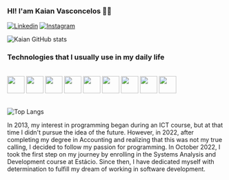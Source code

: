 ### HI! I'am Kaian Vasconcelos 👋😁

[![Linkedin](https://img.shields.io/badge/LinkedIn-0077B5?style=for-the-badge&logo=linkedin&logoColor=white)](https://www.linkedin.com/in/kaian-vasconcelos-45b3a9140/) 
[![Instagram](https://img.shields.io/badge/Instagram-E4405F?style=for-the-badge&logo=instagram&logoColor=white)](https://www.instagram.com/kaian.vc/)

![Kaian GitHub stats](https://github-readme-stats.vercel.app/api?username=kaiandev&show_icons=true&theme=dracula)

### Technologies that I usually use in my daily life
<div style="display:inline_block">
    <br />
    <img width="40" height="40" src="https://cdn.jsdelivr.net/gh/devicons/devicon@latest/icons/html5/html5-original.svg" />
    <img width="40" height="40" src="https://cdn.jsdelivr.net/gh/devicons/devicon@latest/icons/css3/css3-original.svg" />
    <img width="40" height="40" src="https://cdn.jsdelivr.net/gh/devicons/devicon@latest/icons/javascript/javascript-original.svg" />
    <img width="40" height="40" src="https://cdn.jsdelivr.net/gh/devicons/devicon@latest/icons/typescript/typescript-original.svg" />
    <img width="40" height="40" src="https://cdn.jsdelivr.net/gh/devicons/devicon@latest/icons/react/react-original.svg" />
    <img width="40" height="40" src="https://cdn.jsdelivr.net/gh/devicons/devicon@latest/icons/nextjs/nextjs-original.svg" />
    <img width="40" height="40" src="https://cdn.jsdelivr.net/gh/devicons/devicon@latest/icons/tailwindcss/tailwindcss-original.svg" />
    <img width="40" height="40" src="https://cdn.jsdelivr.net/gh/devicons/devicon@latest/icons/nodejs/nodejs-original-wordmark.svg" />
    <img width="40" height="40" src="https://cdn.jsdelivr.net/gh/devicons/devicon@latest/icons/prisma/prisma-original.svg" />
<div/><br />

![Top Langs](https://github-readme-stats.vercel.app/api/top-langs/?username=kaiandev&layout=compact)

In 2013, my interest in programming began during an ICT course, but at that time I didn't pursue the idea of ​​the future. However, in 2022, after completing my degree in Accounting and realizing that this was not my true calling, I decided to follow my passion for programming. In October 2022, I took the first step on my journey by enrolling in the Systems Analysis and Development course at Estácio. Since then, I have dedicated myself with determination to fulfill my dream of working in software development.
